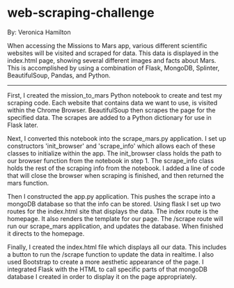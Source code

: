 # web-scraping-challenge
By: Veronica Hamilton

When accessing the Missions to Mars app, various different scientific websites will be visited and scraped for data.
This data is displayed in the index.html page, showing several different images and facts about Mars.
This is accomplished by using a combination of Flask, MongoDB, Splinter, BeautifulSoup, Pandas, and Python.

******

First, I created the mission_to_mars Python notebook to create and test my scraping code.
Each website that contains data we want to use, is visited within the Chrome Browser. BeautifulSoup then scrapes the page for the specified data. The scrapes are added to a Python dictionary for use in Flask later.

Next, I converted this notebook into the scrape_mars.py application.
I set up constructors 'init_browser' and 'scrape_info' which allows each of these classes to initialize within the app.
The init_browser class holds the path to our browser function from the notebook in step 1. The scrape_info class holds the rest of the scraping info from the notebook.
I added a line of code that will close the browser when scraping is finished, and then returned the mars function.

Then I constructed the app.py application.
This pushes the scrape into a mongoDB database so that the info can be stored.
Using flask I set up two routes for the index.html site that displays the data. The index route is the homepage. It also renders the template for our page. The /scrape route will run our scrape_mars application, and updates the database.
When finished it directs to the homepage.

Finally, I created the index.html file which displays all our data.
This includes a button to run the /scrape function to update the data in realtime. I also used Bootstrap to create a more aesthetic appearance of the page.
I integrated Flask with the HTML to call specific parts of that mongoDB database I created in order to display it on the page appropriately.
